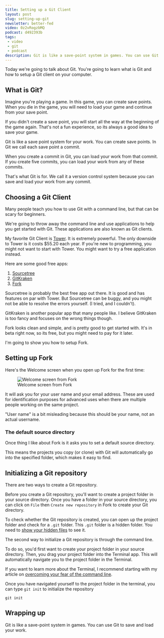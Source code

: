 ```yaml
---
title: Setting up a Git Client
layout: post
slug: setting-up-git
newsletter: better-fed
video: 0z2vRogzbMQ
podcast: d492393b
tags:
 - video
 - git
 - podcast
description: Git is like a save-point system in games. You can use Git to save and load your work. The easiest way to start with Git is to use a Git application. And the easiest application to start with is Git-Fork.
---
```


Today we're going to talk about Git. You're going to learn what is Git and how to setup a Git client on your computer.

<!-- more -->

## What is Git?

Imagine you're playing a game. In this game, you can create save points. When you die in the game, you will need to load your game and continue from your save point.

If you didn't create a save point, you will start all the way at the beginning of the game again. That's not a fun experience, so its always a good idea to save your game.

Git is like a save point system for your work. You can create save points. In Git we call each save point a commit.

When you create a commit in Git, you can load your work from that commit. If you create five commits, you can load your work from any of these commits.

That's what Git is for. We call it a version control system because you can save and load your work from any commit.

## Choosing a Git Client

Many people teach you how to use Git with a command line, but that can be scary for beginners.

We're going to throw away the command line and use applications to help you get started with Git. These applications are also known as Git clients.

My favorite Git Client is [Tower](https://git-tower.com). It is extremely powerful. The only downside to Tower is it costs $55.20 each year. If you're new to programming, you might not want to start with Tower. You might want to try a free application instead.

Here are some good free apps:

1. [Sourcetree](https://www.sourcetreeapp.com)
2. [GitKraken](https://www.gitkraken.com)
3. [Fork](https://git-fork.com)

Sourcetree is probably the best free app out there. It is good and has features on par with Tower. But Sourcetree can be buggy, and you might not be able to resolve the errors yourself. (I tried, and I couldn't).

GitKraken is another popular app that many people like. I believe GitKraken is too fancy and focuses on the wrong things though.

Fork looks clean and simple, and is pretty good to get started with. It's in beta right now, so its free, but you might need to pay for it later.

I'm going to show you how to setup Fork.

## Setting up Fork

Here's the Welcome screen when you open up Fork for the first time:

<figure><img src="/images/2018/setting-up-a-git-client/fork-welcome-screen.png" alt="Welcome screen from Fork">
  <figcaption aria-hidden>Welcome screen from Fork</figcaption>
</figure>

It will ask you for your user name and your email address. These are used for identification purposes for advanced uses when there are multiple people working on the same project.

"User name" is a bit misleading because this should be your name, not an actual username.

### The default source directory

Once thing I like about Fork is it asks you to set a default source directory.

This means the projects you copy (or clone) with Git will automatically go into the specified folder, which makes it easy to find.

## Initializing a Git repository

There are two ways to create a Git repository.

Before you create a Git repository, you'll want to create a project folder in your source directory. Once you have a folder in your source directory, you can click on `File` then  `Create new repository` in Fork to create your Git directory.

To check whether the Git repository is created, you can open up the project folder and check for a `.git` folder. This `.git` folder is a hidden folder. You need to [show your hidden files](https://ianlunn.co.uk/articles/quickly-showhide-hidden-files-mac-os-x-mavericks/) to see it.

The second way to initialize a Git repository is through the command line.

To do so, you'd first want to create your project folder in your source directory. Then, you drag your project folder into the Terminal app. This will automatically navigate you to the project folder in the Terminal.

If you want to learn more about the Terminal, I recommend starting with my article on [overcoming your fear of the command line](/fear-of-command-line/).

Once you have navigated yourself to the project folder in the terminal, you can type `git init` to initialize the repository

```
git init
```

## Wrapping up

Git is like a save-point system in games. You can use Git to save and load your work.

